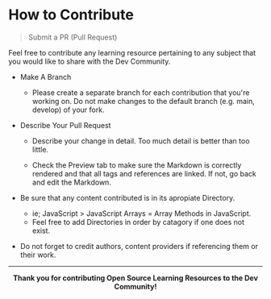 # How to Contribute
> Submit a PR (Pull Request)

Feel free to contribute any learning resource pertaining to any subject that you would like to share with the Dev Community.

- Make A Branch
  * Please create a separate branch for each contribution that you're working on. Do not make changes to the default branch (e.g. main, develop) of your fork.

- Describe Your Pull Request
  * Describe your change in detail. Too much detail is better than too little.

  * Check the Preview tab to make sure the Markdown is correctly rendered and that all tags and references are linked. If not, go back and edit the Markdown.

- Be sure that any content contributed is in its apropiate Directory.
  * ie; JavaScript > JavaScript Arrays = Array Methods in JavaScript.
  * Feel free to add Directories in order by catagory if one does not exist.

- Do not forget to credit authors, content providers if referencing them or their work.
---

<p align="center"><b>Thank you for contributing Open Source Learning Resources to the Dev Community!</p>
